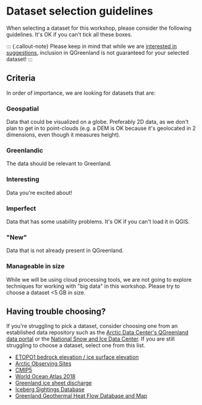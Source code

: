# Dataset selection guidelines

When selecting a dataset for this workshop, please consider the following guidelines.
It's OK if you can't tick all these boxes.

::: {.callout-note}
Please keep in mind that while we are [interested in
suggestions](https://github.com/nsidc/qgreenland/issues/new/choose), inclusion in
QGreenland is not guaranteed for your selected dataset!
:::


## Criteria

In order of importance, we are looking for datasets that are:


### Geospatial

Data that could be visualized on a globe. Preferably 2D data, as we don't plan to get in
to point-clouds (e.g. a DEM is OK because it's geolocated in 2 dimensions, even though
it measures height).


### Greenlandic

The data should be relevant to Greenland.


### Interesting

Data you're excited about!


### Imperfect

Data that has some usability problems. It's OK if you can't load it in QGIS.


### "New"

Data that is not already present in QGreenland.


### Manageable in size

While we will be using cloud processing tools, we are not going to explore
techniques for working with "big data" in this workshop. Please try to choose a
dataset <5 GB in size.


## Having trouble choosing?

If you're struggling to pick a dataset, consider choosing one from an established data
repository such as the [Arctic Data Center's QGreenland data
portal](https://arcticdata.io/catalog/portals/QGreenland/Data) or the [National Snow and
Ice Data Center](https://nsidc.org/data/explore-data). If you are still struggling to
choose a dataset, select one from this list.

* [ETOPO1 bedrock elevation / ice surface elevation](https://www.ncei.noaa.gov/products/etopo-global-relief-model)
* [Arctic Observing Sites](https://arcticobservingviewer.org/web-services)
* [CMIP5](https://psl.noaa.gov/ipcc/ocn/ccwp.html)
* [World Ocean Atlas 2018](https://www.ncei.noaa.gov/access/world-ocean-atlas-2018/)
* [Greenland ice sheet discharge](https://dataverse.geus.dk/dataverse/ice_discharge)
* [Iceberg Sightings Database](https://nsidc.org/data/g00807/versions/1)
* [Greenland Geothermal Heat Flow Database and Map](https://dataverse.geus.dk/dataset.xhtml?persistentId=doi:10.22008/FK2/F9P03L&version=2.1)
